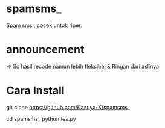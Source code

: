 # spamsms_
Spam sms , cocok untuk riper.

# announcement 
→ Sc hasil recode namun lebih fleksibel & Ringan dari aslinya 

# Cara Install

git clone https://github.com/Kazuya-X/spamsms_

cd spamsms_
python tes.py
